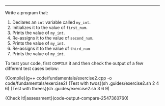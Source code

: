 ---

Write a program that:
 1. Declares an `int` variable called `my_int`.
 1. Initializes it to the value of `first_num`.
 1. Prints the value of `my_int`.
 1. Re-assigns it to the value of `second_num`.
 1. Prints the value of `my_int`.
 1. Re-assigns it to the value of `third_num`
 1. Prints the value of `my_int`.
 
To test your code, first `COMPILE` it and then check the output of a few different test cases below:

{Compile}(g++ code/fundamentals/exercise2.cpp -o code/fundamentals/exercise2)
{Test with twos}(sh .guides/exercise2.sh 2 4 6)
{Test with threes}(sh .guides/exercise2.sh 3 6 9)

{Check It!|assessment}(code-output-compare-2547360760)
